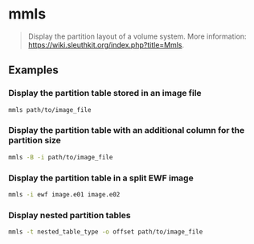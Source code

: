 # mmls

> Display the partition layout of a volume system. More information: <https://wiki.sleuthkit.org/index.php?title=Mmls>.

## Examples

### Display the partition table stored in an image file

```bash
mmls path/to/image_file
```

### Display the partition table with an additional column for the partition size

```bash
mmls -B -i path/to/image_file
```

### Display the partition table in a split EWF image

```bash
mmls -i ewf image.e01 image.e02
```

### Display nested partition tables

```bash
mmls -t nested_table_type -o offset path/to/image_file
```

